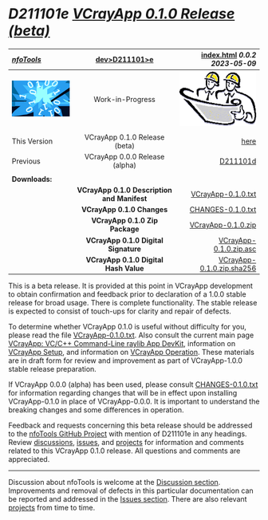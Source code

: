 <!-- index.md 0.0.2                 UTF-8                          2023-05-09
     ----1----|----2----|----3----|----4----|----5----|----6----|----7----|--*

                       VCRAYAPP 0.1.0 RELEASE (BETA)
     -->

# ***D211101e** [VCrayApp 0.1.0 Release (beta)](.)*

| ***[nfoTools](../../../)*** | [dev](../../)[>D211101](../)[>e](.) | [index.html](index.html) ***0.0.2 2023-05-09*** |
| :--                |       :-:          | --: |
| ![nfotools](../../../images/nfoWorks-2014-06-02-1702-LogoSmall.png) | Work-in-Progress | ![Hard Hat Area](../../../images/hardhat-logo.gif) |
|              |                     |           |
| This Version | VCrayApp 0.1.0 Release (beta) | [here](.) |
| Previous     | VCrayApp 0.0.0 Release (alpha) | [D211101d](../D211101d) |
|              |                              |           |
| **Downloads:** |                            |           |
|   | **VCrayApp 0.1.0 Description and Manifest** | [VCrayApp-0.1.0.txt](VCrayApp-0.1.0.txt) |
|   | **VCrayApp 0.1.0 Changes** | [CHANGES-0.1.0.txt](CHANGES-0.1.0.txt) |
|   | **VCrayApp 0.1.0 Zip Package** | [VCrayApp-0.1.0.zip](VCrayApp-0.1.0.zip) |
|   | **VCrayApp 0.1.0 Digital Signature** | [VCrayApp-0.1.0.zip.asc](VCrayApp-0.1.0.zip.asc) |
|   | **VCrayApp 0.1.0 Digital Hash Value** | [VCrayApp-0.1.0.zip.sha256](VCrayApp-0.1.0.zip.sha256) |

This is a beta release.  It is provided at this point in VCrayApp development
to obtain confirmation and feedback prior to declaration of a 1.0.0 stable
release for broad usage.  There is complete functionality.  The stable
release is expected to consist of touch-ups for clarity and repair of defects.

To determine whether VCrayApp 0.1.0 is useful without difficulty for you,
please read the file [VCrayApp-0.1.0.txt](VCrayApp-0.1.0.txt).  Also consult
the current main page [VCrayApp: VC/C++ Command-Line raylib App DevKit](..),
information on [VCrayApp Setup](../a), and information on
[VCrayApp Operation](../b).  These materials are in draft form for
review and improvement as part of VCrayApp-1.0.0 stable release preparation.

If VCrayApp 0.0.0 (alpha) has been used, please consult
[CHANGES-0.1.0.txt](CHANGES-0.1.0.txt) for information regarding changes that
will be in effect upon installing VCrayApp-0.1.0 in place of VCrayApp-0.0.0.
It is important to understand the breaking changes and some differences in
operation.

Feedback and requests concerning this beta release should be addressed to the
[nfoTools GitHub Project](https://github.com/orcmid/nfoTools) with mention of
D211101e in any headings.  Review
[discussions](https://github.com/orcmid/nfoTools/discussions),
[issues](https://github.com/orcmid/nfoTools/issues), and
[projects](https://github.com/orcmid/nfoTools/projects?type=classic) for
information and comments related to this VCrayApp 0.1.0 release.  All
questions and comments are appreciated.

----

Discussion about nfoTools is welcome at the
[Discussion section](https://github.com/orcmid/nfoTools/discussions).
Improvements and removal of defects in this particular documentation can be
reported and addressed in the
[Issues section](https://github.com/orcmid/nfoTools/issues).  There are also
relevant [projects](https://github.com/orcmid/nfoTools/projects?type=classic)
from time to time.

<!-- ----1----|----2----|----3----|----4----|----5----|----6----|----7----|--*

     0.0.3 2024-05-09T03:41Z Release candidate
     0.0.1 2023-05-07T18:59Z Transposed to new location
     0.0.0 2023-04-10T17:18Z Placeholder with 0.0.8 D161101d boilerplate

                       *** end D161101e/index.md ***
     -->
